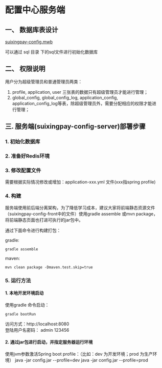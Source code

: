 # 配置中心服务端

## 一、 数据库表设计

[suixingpay-config.mwb](./doc/suixingpay-config.mwb)

可以通过 sql 目录 下的sql文件进行初始化数据库

## 二、 权限说明

用户分为超级管理员和普通管理员两类：

1. profile, application, user 三张表的数据只有超级管理员才能进行管理； 
2. global_config, global_config_log, application_config, application_config_log等表，除超级管理员外，需要分配相应的权限才能进行管理；


## 三. 服务端(suixingpay-config-server)部署步骤

### 1. 初始化数据库

### 2. 准备好Redis环境

### 3. 修改配置文件

需要根据实际情况修改或增加：application-xxx.yml 文件(xxx指spring profile)

### 4. 构建


服务端使用前后端分离架构，为了降低学习成本，建议大家将前端静态资源文件（suixingpay-config-front中的文件）使用gradle assemble 或mvn package，将前端静态页面也打进可执行的jar包中。


通过下面命令进行构建打包：

gradle:

    gradle assemble
    
maven:

    mvn clean package -Dmaven.test.skip=true

### 5. 运行方法

#### 1. 本地开发环境启动
使用gradle 命令启动：

    gradle bootRun 
 
访问方式：http://localhost:8080  
登陆用户名密码： admin 123456

#### 2. 通过jar包进行启动，并指定服务器运行环境
使用jvm参数激活Spring boot profile：（比如：dev 为开发环境；prod 为生产环境）
java -jar config.jar --profile=dev 
java -jar config.jar --profile=prod
